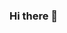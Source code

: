### Hi there 👋

<!--
 I'm a tech enthusiast who would like to explore new technologies. I'm currently studying computer science at SLIIT.
-->

